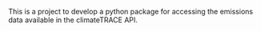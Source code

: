 This is a project to develop a python package for accessing the emissions data available in the climateTRACE API.
